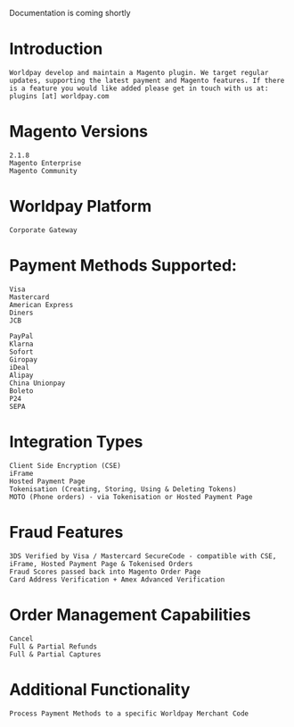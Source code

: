 Documentation is coming shortly

# Introduction
    Worldpay develop and maintain a Magento plugin. We target regular updates, supporting the latest payment and Magento features. If there is a feature you would like added please get in touch with us at: plugins [at] worldpay.com

# Magento Versions

    2.1.8
    Magento Enterprise
    Magento Community

# Worldpay Platform
    Corporate Gateway

# Payment Methods Supported:

    Visa
    Mastercard
    American Express
    Diners
    JCB
  
    PayPal
    Klarna
    Sofort
    Giropay
    iDeal
    Alipay
    China Unionpay
    Boleto
    P24
    SEPA
  
# Integration Types

    Client Side Encryption (CSE)
    iFrame
    Hosted Payment Page
    Tokenisation (Creating, Storing, Using & Deleting Tokens)
    MOTO (Phone orders) - via Tokenisation or Hosted Payment Page
    
# Fraud Features
    3DS Verified by Visa / Mastercard SecureCode - compatible with CSE, iFrame, Hosted Payment Page & Tokenised Orders
    Fraud Scores passed back into Magento Order Page
    Card Address Verification + Amex Advanced Verification
    
# Order Management Capabilities
    Cancel
    Full & Partial Refunds
    Full & Partial Captures
    
# Additional Functionality
    Process Payment Methods to a specific Worldpay Merchant Code
    
    

  
  
  
